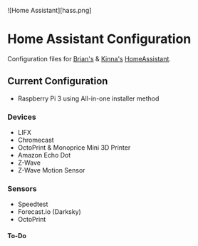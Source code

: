 ![Home Assistant][hass.png]


# Home Assistant Configuration

Configuration files for [Brian's](https://twitter.com/brianjking) & [Kinna's](https://twitter.com/real_kinna) [HomeAssistant](https://home-assistant.io).

## Current Configuration

* Raspberry Pi 3 using All-in-one installer method

### Devices

* LIFX
* Chromecast
* OctoPrint & Monoprice Mini 3D Printer
* Amazon Echo Dot
* Z-Wave
* Z-Wave Motion Sensor

### Sensors

* Speedtest
* Forecast.io (Darksky)
* OctoPrint

#### To-Do


